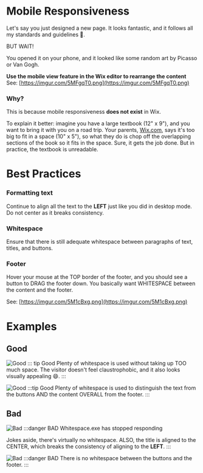 # Mobile Responsiveness

Let's say you just designed a new page. It looks fantastic, and it follows all my standards and guidelines 🤗.

BUT WAIT!

You opened it on your phone, and it looked like some random art by Picasso or Van Gogh.


**Use the mobile view feature in the Wix editor to rearrange the content**
See: [https://imgur.com/5MFgqT0.png](https://imgur.com/5MFgqT0.png)

### Why?
This is because mobile responsiveness **does not exist** in Wix.

To explain it better: imagine you have a large textbook (12" x 9"), and you want to bring it with you on a road trip. Your parents, [Wix.com](https://wix.com), says it's too big to fit in a space (10" x 5"), so what they do is chop off the overlapping sections of the book so it fits in the space.
Sure, it gets the job done. But in practice, the textbook is unreadable.

# Best Practices
### Formatting text
Continue to align all the text to the **LEFT** just like you did in desktop mode.
Do not center as it breaks consistency.

### Whitespace
Ensure that there is still adequate whitespace between paragraphs of text, titles, and buttons.

### Footer
Hover your mouse at the TOP border of the footer, and you should see a button to DRAG the footer down.
You basically want WHITESPACE between the content and the footer.

See: [https://imgur.com/5M1cBxg.png](https://imgur.com/5M1cBxg.png)

# Examples
## Good
![Good](https://imgur.com/p1DWwLp.png)
::: tip Good
Plenty of whitespace is used without taking up TOO much space.
The visitor doesn't feel claustrophobic, and it also looks visually appealing 😄.
:::

![Good](https://imgur.com/6wPe51x.png)
:::tip Good
Plenty of whitespace is used to distinguish the text from the buttons AND the content OVERALL from the footer.
:::

## Bad
![Bad](https://imgur.com/5GTOlZw.png)
:::danger BAD
Whitespace.exe has stopped responding 

Jokes aside, there's virtually no whitespace. ALSO, the title is aligned to the CENTER, which breaks the consistency of aligning to the **LEFT**.
:::

![Bad](https://imgur.com/yfdgQuV.png)
:::danger BAD
There is no whitespace between the buttons and the footer.
:::